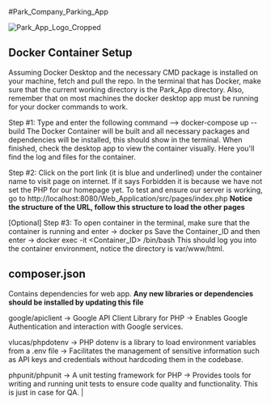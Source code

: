 #Park_Company_Parking_App

![Park_App_Logo_Cropped](https://github.com/user-attachments/assets/9a3d2f56-7744-4700-aa2b-edb7676e8939)

Docker Container Setup
----------------------
Assuming Docker Desktop and the necessary CMD package is installed on your machine, fetch and pull the repo. 
In the terminal that has Docker, make sure that the current working directory is the Park_App directory.
Also, remember that on most machines the docker desktop app must be running for your docker commands to work.  

Step #1: Type and enter the following command --> docker-compose up --build 
         The Docker Container will be built and all necessary packages and dependencies will be installed, this should show in the terminal. 
         When finished, check the desktop app to view the container visually. Here you'll find the log and files for the container. 
         
Step #2: Click on the port link (it is blue and underlined) under the container name to visit page on internet. If it says Forbidden it is because
         we have not set the PHP for our homepage yet. To test and ensure our server is working, go to http://localhost:8080/Web_Application/src/pages/index.php 
         **Notice the structure of the URL, follow this structure to load the other pages**

[Optional] Step #3: To open container in the terminal, make sure that the container is running and enter -> docker ps 
                    Save the Container_ID and then enter -> docker exec -it <Container_ID> /bin/bash 
                    This should log you into the container environment, notice the directory is var/www/html. 


composer.json
--------------
Contains dependencies for web app. **Any new libraries or dependencies should be installed by updating this file**

google/apiclient  -> Google API Client Library for PHP -> Enables Google Authentication and interaction with Google services. 

vlucas/phpdotenv -> PHP dotenv is a library to load environment variables from a .env file -> Facilitates the management of sensitive information such as API keys and credentials without hardcoding them in the codebase. 

phpunit/phpunit -> A unit testing framework for PHP -> Provides tools for writing and running unit tests to ensure code quality and functionality. This is just in case for QA. |
